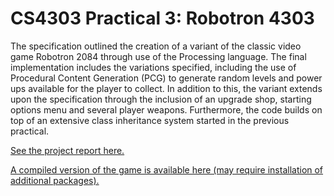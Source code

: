 # CS4303 Practical 3: Robotron 4303

The specification outlined the creation of a variant of the classic video game Robotron 2084 through use of the Processing language. The final implementation includes the variations specified, including the use of Procedural Content Generation (PCG) to generate random levels and power ups available for the player to collect. In addition to this, the variant extends upon the specification through the inclusion of an upgrade shop, starting options menu and several player weapons. Furthermore, the code builds on top of an extensive class inheritance system started in the previous practical.

[See the project report here.](190018469-CS4303-Practical-3.pdf)

[A compiled version of the game is available here (may require installation of additional packages).](<Robotron 4303.zip>)
